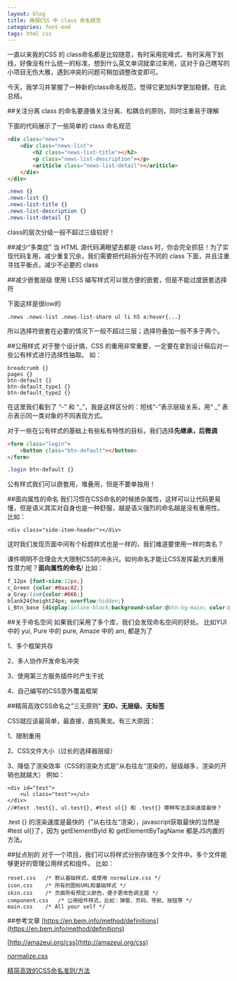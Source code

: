 ```yaml
---
layout: blog
title: 再探CSS 中 class 命名规范
categories: font-end
tags: html css
---
```

一直以来我的CSS 的 class命名都是比较随意，有时采用驼峰式、有时采用下划线，好像没有什么统一的标准，想到什么英文单词就拿过来用，这对于自己瞎写的小项目无伤大雅，遇到冲突的问题可稍加调整改变即可。

今天，我学习并掌握了一种新的class命名规范，觉得它更加科学更加稳健。在此总结。

##关注分离
class 的命名要遵循关注分离、松耦合的原则，同时注重易于理解

下面的代码展示了一些简单的 class 命名规范
```html
<div class="news">
	<div class="news-list">
		<h2 class="news-list-title"></h2>
		<p class="news-list-description"></p>
		<ariticle class="news-list-detail"></ariticle>
	</div>
</div>
```

```css
.news {}
.news-list {}
.news-list-title {}
.news-list-description {}
.news-list-detail {}
```
class的层次分级一般不超过三级较好！

##减少“多类症”
当 HTML 源代码满眼望去都是 class 时，你会完全抓狂！为了实现代码复用，减少重复冗余，我们需要把代码拆分在不同的 class 下面，并且注重寻找平衡点，减少不必要的 class

##减少嵌套层级
使用 LESS 编写样式可以很方便的嵌套，但是不能过度嵌套选择符

下面这样是很low的
```
.news .news-list .news-list-share ul li h5 a:hover{...}
```
所以选择符嵌套在必要的情况下一般不超过三层；选择符叠加一般不多于两个。

##公用样式
对于整个设计搞，CSS 的重用非常重要，一定要在拿到设计稿后对一些公有样式进行选择性抽取。
如：
```
breadcrumb {}
pages {}
btn-default {}
btn-default_type1 {}
btn-default_type2 {}
```
在这里我们看到了 “-” 和 “_”，我是这样区分的：短线“-”表示层级关系，用“ _” 表示表示同一类对象的不同表现方式。

对于一些在公有样式的基础上有些私有特性的目标，我们选择**先继承，后微调**

```html
<form class="login">
	<button class="btn-default"></button>	
</form>
```
```css
.login btn-default {}
```
公有样式我们可以嵌套用，堆叠用，但是不要单独用！

##面向属性的命名
我们习惯在CSS命名的时候掺杂属性，这样可以让代码更易懂，但是语义其实对自身也是一种舒服，越是语义强烈的命名越是没有重用性。
比如：
```
<div class="side-item-header"></div>
```
这时我们发现页面中间有个标题样式也是一样的，我们难道要使用一样的类名？

课件明明不合理会大大限制CSS的冲永兴。如何命名才能让CSS发挥最大的重用性潜力呢？**面向属性的命名**!
比如：
```css
f_12px {font-size:12px;}
c_Green {color:#0aac02;}
a_Gray:link{color:#666;}
blank24{height24px; overflow:hidden;}
i_Btn_base {display:inline-block;background-color:@btn-bg-main; color:@btn-color;height:32px;}
```

##关于命名空间
如果我们采用了多个库，我们会发现命名空间的好处。
比如YUI中的 yui, Pure 中的 pure, Amaze 中的 am, 都是为了

1、多个框架共存

2、多人协作开发命名冲突

3、使用第三方服务插件时产生干扰

4、自己编写的CSS意外覆盖框架

##精简高效CSS命名之”三无原则“
**无ID、无层级、无标签**

CSS就应该最简单，最直接，直捣黄龙。有三大原因：

1、限制重用

2、CSS文件大小（过长的选择器层级）

3、降低了渲染效率（CSS的渲染方式是”从右往左“渲染的，层级越多，渲染的开销也就越大）
例如：
```
<div id="test">
	<ul class="test"></ul>
</div>
//#test .test{}, ul.test{}, #test ul{} 和 .test{} 哪种写法渲染速度最快？
```
.test {} 的渲染速度是最快的（”从右往左“渲染），javascript获取最快的当然是 #test ul{}了，因为 getElementById 和 getElementByTagName 都是JS内置的方法。


##扯点别的
对于一个项目，我们可以将样式分别存储在多个文件中。多个文件能够更好的管理公用样式和组件。
比如：
```
reset.css 	/* 默认基础样式，或使用 normalize.css */
icon.css 	/* 所有的图标URL和基础样式 */
skin.css 	/* 页面所有预定义颜色，便于更改色调主题 */
component.css 	/* 公用组件样式，比如：弹窗、页码、导航、按钮等 */
main.css 	/* All your self */
```

##参考文章
[https://en.bem.info/method/definitions](https://en.bem.info/method/definitions)

[http://amazeui.org/css](http://amazeui.org/css)

[normalize.css](http://necolas.github.io/normalize.css/)

[精简高效的CSS命名准则/方法](http://www.zhangxinxu.com/wordpress/2010/09/%E7%B2%BE%E7%AE%80%E9%AB%98%E6%95%88%E7%9A%84css%E5%91%BD%E5%90%8D%E5%87%86%E5%88%99%E6%96%B9%E6%B3%95/)